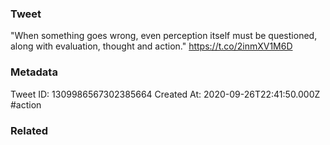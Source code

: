 ### Tweet
"When something goes wrong, even perception itself must be questioned, along with evaluation, thought and action." https://t.co/2inmXV1M6D

### Metadata
Tweet ID: 1309986567302385664
Created At: 2020-09-26T22:41:50.000Z
#action

### Related


